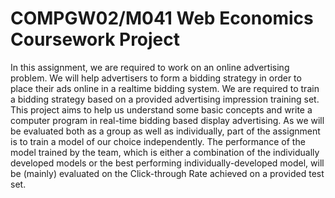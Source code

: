 # COMPGW02/M041 Web Economics Coursework Project

In this assignment, we are required to work on an online advertising problem. We will help advertisers to form a bidding strategy in order to place their ads online in a realtime bidding system. We are required to train a bidding strategy based on a provided advertising impression training set. This project aims to help us understand some basic concepts and write a computer program in real-time bidding based display advertising. As we will be evaluated both as a group as well as individually, part of the assignment is to train a model of our choice independently. The performance of the model trained by the team, which is either a combination of the individually developed models or the best performing individually-developed model, will be (mainly) evaluated on the Click-through Rate achieved on a provided test set.
